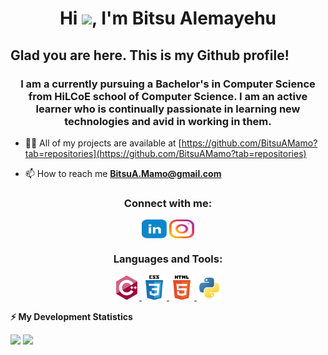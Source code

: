 <!-- Welcome Message  -->
<h1 align="center">Hi <img src="https://media.giphy.com/media/hvRJCLFzcasrR4ia7z/giphy.gif" width = "25px">, I'm Bitsu Alemayehu</h1>

<h2>Glad you are here. This is my Github profile!</h2>

<!-- About Me -->
<h3 align="center">I am a currently pursuing a Bachelor's in Computer Science from HiLCoE school of Computer Science. I am an active learner who is continually passionate in learning new technologies and avid in working in them.</h3>

- 👨‍💻 All of my projects are available at [https://github.com/BitsuAMamo?tab=repositories](https://github.com/BitsuAMamo?tab=repositories)

- 📫 How to reach me **BitsuA.Mamo@gmail.com**

<!-- Conatct Me -->

<h3 align="center">Connect with me:</h3>

<p align="center">
    <a href="https://linkedin.com/in/bitsu-mamo-55a24b194" target="blank"><img align="center" src="https://github.com/BitsuAMamo/BitsuAMamo/blob/main/assets/linkedin.svg" alt="bitsu-mamo" height="30" width="40" /></a>
    <a href="https://instagram.com/mrhappy985" target="blank"><img align="center" src="https://github.com/BitsuAMamo/BitsuAMamo/blob/main/assets/instagram.svg" alt="mrhappy985" height="30" width="40" /></a>
</p>

<!-- Langauges -->
<h3 align="center">Languages and Tools:</h3>
<p align="center"> 
    <a href="https://www.w3schools.com/cpp/" target="_blank"> <img src="https://raw.githubusercontent.com/devicons/devicon/master/icons/cplusplus/cplusplus-original.svg" alt="cplusplus" width="40" height="40"/> </a> 
    <a href="https://www.w3schools.com/css/" target="_blank"> <img src="https://raw.githubusercontent.com/devicons/devicon/master/icons/css3/css3-original-wordmark.svg" alt="css3" width="40" height="40"/> </a> 
    <a href="https://www.w3.org/html/" target="_blank"> <img src="https://raw.githubusercontent.com/devicons/devicon/master/icons/html5/html5-original-wordmark.svg" alt="html5" width="40" height="40"/> </a> 
    <a href="https://www.python.org" target="_blank"> <img src="https://raw.githubusercontent.com/devicons/devicon/master/icons/python/python-original.svg" alt="python" width="40" height="40"/> </a> 
</p>

<!-- GitHub stats -->  
<b>⚡ My Development Statistics</b>

<p>  
<!-- GitHub Stats -->  
    <img height="180em" src="https://github-readme-stats.vercel.app/api?username=bitsuamamo&show_icons=true&hide_border=true" />
<!-- Most Used Languages -->  
    <img height="180em" src="https://github-readme-stats.vercel.app/api/top-langs/?username=bitsuamamo&exclude_repo=KNN-Image-Classification&show_icons=true&hide_border=true&layout=compact&langs_count=8"/>  
</p>  